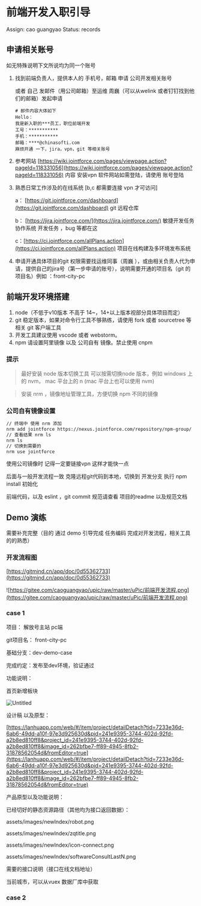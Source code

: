 # 前端开发入职引导

Assign: cao guangyao
Status: records

## **申请相关账号**

如无特殊说明下文所说均为同一个账号

1. 找到前端负责人，提供本人的 手机号，邮箱 申请 公司开发相关账号
    
    或者 自己 发邮件（用公司邮箱）至运维 周巍（可以从welink 或者钉钉找到他们的邮箱）发起申请
    
    ```
    # 邮件内容大体如下
    Hello：
    我是新入职的***员工，职位前端开发
    工号：***********
    手机：***********
    邮箱：****@chinasofti.com
    麻烦开通 一下，jira，vpn，git 等相关账号
    ```
    
2. 参考网站 [https://wiki.jointforce.com/pages/viewpage.action?pageId=118331056](https://wiki.jointforce.com/pages/viewpage.action?pageId=118331056) 内容 安装vpn 软件网站如需登陆，请使用 账号登陆
3. 熟悉日常工作涉及的在线系统 [b,c 都需要连接 vpn 才可访问]
    
    a： [https://git.jointforce.com/dashboard](https://git.jointforce.com/dashboard)   git 远程仓库
    
    b： [https://jira.jointforce.com/](https://jira.jointforce.com/) 敏捷开发任务协作系统 开发任务 ，bug 等都在这
    
    c：[https://ci.jointforce.com/allPlans.action](https://ci.jointforce.com/allPlans.action) 项目在线构建及多环境发布系统
    
4. 申请开通具体项目的git 权限需要找运维同事（周巍 ），或由相关负责人代为申请，提供自己的jira号（第一步申请的账号），说明需要开通的项目名（git 的项目名）例如 ：front-city-pc

## **前端开发环境搭建**

1. node（不低于v10版本 不高于 14~，14+以上版本视部分具体项目而定）
2. git 稳定版本，如果对命令行工具不够熟练，请使用 fork 或者 sourcetree 等相关 git 客户端工具
3. 开发工具建议使用 vscode 或者 webstorm。
4. npm 请设置阿里镜像 以及 公司自有 镜像。禁止使用 cnpm

### **提示**

> 最好安装 node 版本切换工具 可以按需切换node 版本，例如 windows 上的 nvm，  mac 平台上的 n (mac 平台上也可以使用 nvm)
> 

> 安装 nrm ，镜像地址管理工具，方便切换 npm 不同的镜像
> 

### **公司自有镜像设置**

```bash
// 终端中 使用 nrm 添加
nrm add jointforce https://nexus.jointforce.com/repository/npm-group/
// 查看结果 nrm ls
nrm ls
// 切换到需要的
nrm use jointforce
```

使用公司镜像时 记得一定要链接vpn 这样才能快一点

后面与一般开发流程一致 克隆远程git代码到本地，切换到 开发分支 执行 npm install 初始化

前端代码，以及 eslint ，git commit 规范请查看 项目的readme 以及规范文档

## Demo 演练

需要补充完整（目的 通过 demo 引导完成 任务编码 完成对开发流程，相关工具的的熟悉）

### 开发流程图

[https://gitmind.cn/app/doc/0d55362733](https://gitmind.cn/app/doc/0d55362733)

![https://gitee.com/caoguangyao/upic/raw/master/uPic/前端开发流程.png](https://gitee.com/caoguangyao/upic/raw/master/uPic/前端开发流程.png)

### case 1

项目： 解放号主站 pc端

git项目名： front-city-pc

基础分支：dev-demo-case

完成约定：发布至dev环境，验证通过

功能说明：

首页新增板块

![Untitled](%E5%89%8D%E7%AB%AF%E5%BC%80%E5%8F%91%E5%85%A5%E8%81%8C%E5%BC%95%E5%AF%BC%20d09a18fe27454f199f57493bfaeaaa0b/Untitled.png)

设计稿 以及原型：

[https://lanhuapp.com/web/#/item/project/detailDetach?tid=7233e36d-6ab6-49dd-a10f-97e3d925630d&pid=241e9395-3744-402d-92fd-a2b8ed810ff8&project_id=241e9395-3744-402d-92fd-a2b8ed810ff8&image_id=262bfbe7-ff89-4945-8fb2-31878562054d&fromEditor=true](https://lanhuapp.com/web/#/item/project/detailDetach?tid=7233e36d-6ab6-49dd-a10f-97e3d925630d&pid=241e9395-3744-402d-92fd-a2b8ed810ff8&project_id=241e9395-3744-402d-92fd-a2b8ed810ff8&image_id=262bfbe7-ff89-4945-8fb2-31878562054d&fromEditor=true)

产品原型以及功能说明：

已经切好的静态资源路径（其他均为接口返回数据）：

assets/images/newIndex/robot.png

assets/images/newIndex/zqtitle.png

assets/images/newIndex/icon-connect.png

assets/images/newIndex/softwareConsultLastN.png

需要的接口说明（接口在线文档地址）

当前城市，可以从vuex 数据厂库中获取

### case 2